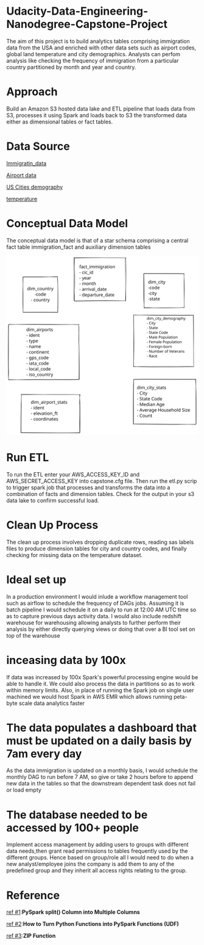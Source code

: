 # Udacity-Data-Engineering-Nanodegree-Capstone-Project
The aim of this project is to build analytics tables comprising immigration data from the USA and enriched with other data sets such as airport codes, global land temperature and city demographics. Analysts can perfom analysis like checking the frequency of immigration from a particular country partitioned by month and year and country.

# Approach 
Build an Amazon S3 hosted data lake and ETL pipeline that loads data from S3, processes it using Spark and loads back to S3 the transformed data either as dimensional tables or fact tables.

# Data Source 

[Immigratin_data]( https://www.trade.gov/national-travel-and-tourism-office)

[Airport data](https://datahub.io/core/airport-codes#data)

[US Cities demography](https://public.opendatasoft.com/explore/dataset/us-cities-demographics/export/)

[temperature](https://www.kaggle.com/berkeleyearth/climate-change-earth-surface-temperature-data)

# Conceptual Data Model 

The conceptual data model is that of a star schema comprising a central fact table immigration_fact and auxiliary dimension  tables 

![alt text](https://github.com/TitoLulu/Udacity-Data-Engineering-Nanodegree-Capstone-Project/blob/main/images/conceptual_model.svg?raw=true)

# Run ETL 

To run the ETL enter your AWS_ACCESS_KEY_ID and AWS_SECRET_ACCESS_KEY into capstone.cfg file. Then run the etl.py scrip to trigger spark job that processes and transforms the data into a combination of facts and dimension tables. Check for the output in your s3 data lake to confirm successful load. 

# Clean Up Process

The clean up process involves dropping duplicate rows, reading sas labels files to produce dimension tables for city and country codes, and finally checking for missing data on the temperature dataset. 

# Ideal set up

In a production environment I would inlude a workflow management tool such as airflow to schedule the frequency of DAGs jobs. Assuming it is batch pipeline I would schedule it on a daily to run at 12:00 AM UTC time so as to capture previous days activity data. I would also include redshift warehouse for warehousing allowing analysts to further perform their analysis by either directly querying views or doing that over a BI tool set on top of the warehouse

# inceasing data by 100x
If data was increased by 100x Spark's powerful processing engine would be able to handle it. We could also process the data in partitions so as to work within memory limits. Also, in place of running the Spark job on single user machined we would host Spark in AWS EMR which allows running peta-byte scale data analytics faster

# The data populates a dashboard that must be updated on a daily basis by 7am every day

 As the data immigration is updated on a monthly basis, I would schedule the monthly DAG to run before 7 AM, so give or take 2 hours before to append new data in the tables so that the downstream dependent task does not fail or load empty

# The database needed to be accessed by 100+ people

Implement access management by adding users to groups with different data needs,then grant read permissions to tables frequently used by the different groups. Hence based on group/role all I would need to do when a new analyst/employee joins the company is add them to any of the predefined group and they inherit all access rights relating to the group.

# Reference
[ref #1](https://sparkbyexamples.com/pyspark/pyspark-split-dataframe-column-into-multiple-columns/):**PySpark split() Column into Multiple Columns**

[ref #2](https://changhsinlee.com/pyspark-udf/):**How to Turn Python Functions into PySpark Functions (UDF)**

[ref #3](https://realpython.com/python-zip-function/):**ZIP Function**



